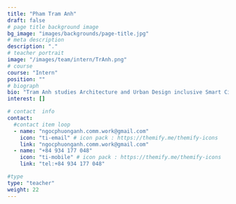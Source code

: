 ```yaml
---
title: "Pham Tram Anh"
draft: false
# page title background image
bg_image: "images/backgrounds/page-title.jpg"
# meta description
description: "."
# teacher portrait
image: "/images/team/intern/TrAnh.png"
# course
course: "Intern"
position: ""
# biograph
bio: "Tram Anh studies Architecture and Urban Design inclusive Smart City. Her research emphasizes community engagement, particularly integrating equity into core design decisions. Additionally, she is exploring collaborative projects aimed at addressing gender inequality and improving women's quality of life in the Mekong Delta."
interest: []

# contact  info
contact:
  #contact item loop
  - name: "ngocphuonganh.comm.work@gmail.com"
    icon: "ti-email" # icon pack : https://themify.me/themify-icons
    link: "ngocphuonganh.comm.work@gmail.com"
  - name: "+84 934 177 048"
    icon: "ti-mobile" # icon pack : https://themify.me/themify-icons
    link: "tel:+84 934 177 048"

#type
type: "teacher"
weight: 22
---
```

